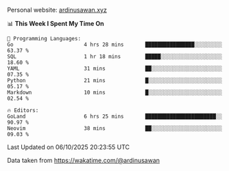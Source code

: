 Personal website: [ardinusawan.xyz](https://ardinusawan.xyz)

<!--START_SECTION:waka-->
📊 **This Week I Spent My Time On** 

```text
💬 Programming Languages: 
Go                       4 hrs 28 mins       ████████████████░░░░░░░░░   63.37 % 
SQL                      1 hr 18 mins        █████░░░░░░░░░░░░░░░░░░░░   18.60 % 
YAML                     31 mins             ██░░░░░░░░░░░░░░░░░░░░░░░   07.35 % 
Python                   21 mins             █░░░░░░░░░░░░░░░░░░░░░░░░   05.17 % 
Markdown                 10 mins             █░░░░░░░░░░░░░░░░░░░░░░░░   02.54 % 

🔥 Editors: 
GoLand                   6 hrs 25 mins       ███████████████████████░░   90.97 % 
Neovim                   38 mins             ██░░░░░░░░░░░░░░░░░░░░░░░   09.03 % 
```


 Last Updated on 06/10/2025 20:23:55 UTC
<!--END_SECTION:waka-->
Data taken from https://wakatime.com/@ardinusawan
